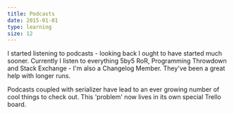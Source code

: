 ```yaml
---
title: Podcasts
date: 2015-01-01
type: learning
size: 12
---
```

I started listening to podcasts - looking back I ought to have started much sooner. Currently I listen to everything 5by5 RoR, Programming Throwdown and Stack Exchange - I'm also a Changelog Member. They've been a great help with longer runs.

Podcasts coupled with serializer have lead to an ever growing number of cool things to check out. This 'problem' now lives in its own special Trello board.
